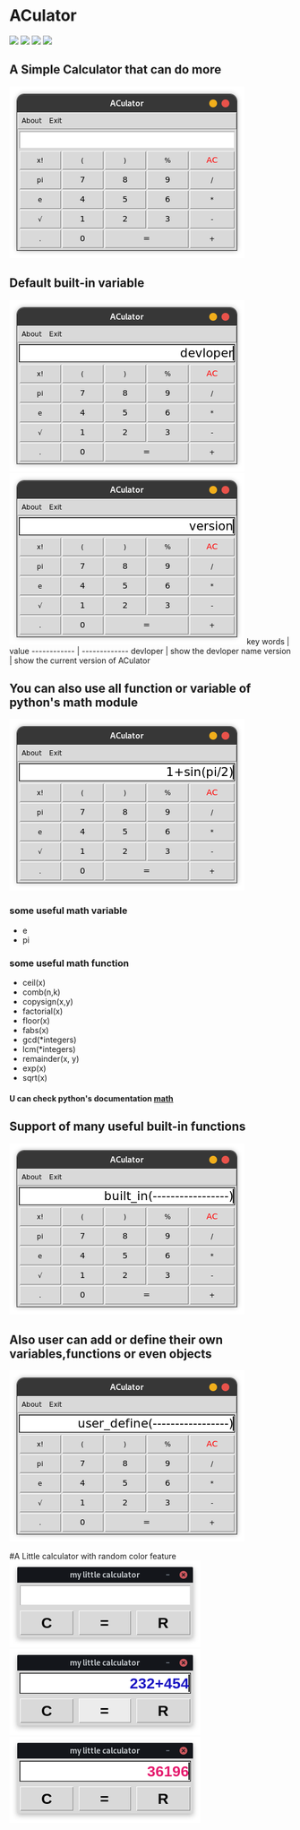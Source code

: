 # ACulator
![](https://img.shields.io/badge/Programming_Language-Python-blue.svg)
![](https://img.shields.io/badge/Tool_Used-Tkinter-orange.svg)
![](https://img.shields.io/badge/Python_Version-3.9.5-blue.svg)
![](https://img.shields.io/badge/Status-Complete-green.svg)

## A Simple Calculator that can do more
![ACulator pic 1](img/1.png)
## Default built-in variable
![ACulator pic 1](img/2.png)
![ACulator pic 1](img/3.png)
key words | value
------------ | -------------
devloper | show the devloper name
version | show the current version of ACulator
## You can also use all function or variable of python's math module
![ACulator pic 1](img/4.png)
### some useful math variable
* e
* pi
### some useful math function
* ceil(x)
* comb(n,k)
* copysign(x,y)
* factorial(x)
* floor(x)
* fabs(x)
* gcd(*integers)
* lcm(*integers)
* remainder(x, y)
* exp(x)
* sqrt(x)

#### U can check python's documentation [math](https://docs.python.org/3/library/math.html)
## Support of many useful built-in functions
![ACulator pic 1](img/5.png)
## Also user can add or define their own variables,functions or even objects
![ACulator pic 1](img/6.png)

#A Little calculator with random color feature<br>
![little pic 1](img/l1.png)
![little pic 2](img/l2.png)
![little pic 3](img/l3.png)

